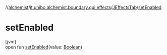 //[alchemist](../../../index.md)/[it.unibo.alchemist.boundary.gui.effects](../index.md)/[JEffectsTab](index.md)/[setEnabled](set-enabled.md)

# setEnabled

[jvm]\
open fun [setEnabled](set-enabled.md)(value: [Boolean](https://kotlinlang.org/api/latest/jvm/stdlib/kotlin/-boolean/index.html))
